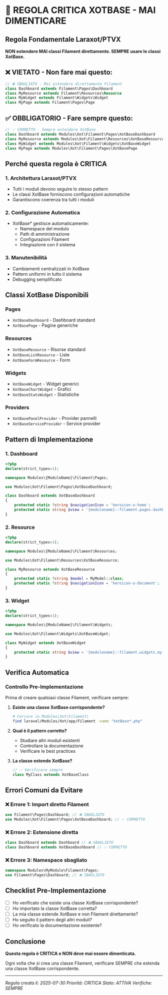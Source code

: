 # 🚨 REGOLA CRITICA XOTBASE - MAI DIMENTICARE

## Regola Fondamentale Laraxot/PTVX

**NON estendere MAI classi Filament direttamente. SEMPRE usare le classi XotBase.**

## ❌ VIETATO - Non fare mai questo:

```php
// ❌ SBAGLIATO - Mai estendere direttamente Filament
class Dashboard extends Filament\Pages\Dashboard
class MyResource extends Filament\Resources\Resource
class MyWidget extends Filament\Widgets\Widget
class MyPage extends Filament\Pages\Page
```

## ✅ OBBLIGATORIO - Fare sempre questo:

```php
// ✅ CORRETTO - Sempre estendere XotBase
class Dashboard extends Modules\Xot\Filament\Pages\XotBaseDashboard
class MyResource extends Modules\Xot\Filament\Resources\XotBaseResource
class MyWidget extends Modules\Xot\Filament\Widgets\XotBaseWidget
class MyPage extends Modules\Xot\Filament\Pages\XotBasePage
```

## Perché questa regola è CRITICA

### 1. **Architettura Laraxot/PTVX**
- Tutti i moduli devono seguire lo stesso pattern
- Le classi XotBase forniscono configurazioni automatiche
- Garantiscono coerenza tra tutti i moduli

### 2. **Configurazione Automatica**
- XotBase* gestisce automaticamente:
  - Namespace del modulo
  - Path di amministrazione
  - Configurazioni Filament
  - Integrazione con il sistema

### 3. **Manutenibilità**
- Cambiamenti centralizzati in XotBase
- Pattern uniformi in tutto il sistema
- Debugging semplificato

## Classi XotBase Disponibili

### Pages
- `XotBaseDashboard` - Dashboard standard
- `XotBasePage` - Pagine generiche

### Resources
- `XotBaseResource` - Risorse standard
- `XotBaseListResource` - Liste
- `XotBaseFormResource` - Form

### Widgets
- `XotBaseWidget` - Widget generici
- `XotBaseChartWidget` - Grafici
- `XotBaseStatsWidget` - Statistiche

### Providers
- `XotBasePanelProvider` - Provider pannelli
- `XotBaseServiceProvider` - Service provider

## Pattern di Implementazione

### 1. Dashboard
```php
<?php
declare(strict_types=1);

namespace Modules\{ModuleName}\Filament\Pages;

use Modules\Xot\Filament\Pages\XotBaseDashboard;

class Dashboard extends XotBaseDashboard
{
    protected static ?string $navigationIcon = 'heroicon-o-home';
    protected static string $view = '{modulename}::filament.pages.dashboard';
}
```

### 2. Resource
```php
<?php
declare(strict_types=1);

namespace Modules\{ModuleName}\Filament\Resources;

use Modules\Xot\Filament\Resources\XotBaseResource;

class MyResource extends XotBaseResource
{
    protected static ?string $model = MyModel::class;
    protected static ?string $navigationIcon = 'heroicon-o-document';
}
```

### 3. Widget
```php
<?php
declare(strict_types=1);

namespace Modules\{ModuleName}\Filament\Widgets;

use Modules\Xot\Filament\Widgets\XotBaseWidget;

class MyWidget extends XotBaseWidget
{
    protected static string $view = '{modulename}::filament.widgets.my-widget';
}
```

## Verifica Automatica

### Controllo Pre-Implementazione
Prima di creare qualsiasi classe Filament, verificare sempre:

1. **Esiste una classe XotBase corrispondente?**
   ```bash
   # Cercare in Modules\Xot\Filament\
   find laravel/Modules/Xot/app/Filament -name "XotBase*.php"
   ```

2. **Qual è il pattern corretto?**
   - Studiare altri moduli esistenti
   - Controllare la documentazione
   - Verificare le best practices

3. **La classe estende XotBase?**
   ```php
   // ✅ Verificare sempre
   class MyClass extends XotBaseClass
   ```

## Errori Comuni da Evitare

### ❌ Errore 1: Import diretto Filament
```php
use Filament\Pages\Dashboard; // ❌ SBAGLIATO
use Modules\Xot\Filament\Pages\XotBaseDashboard; // ✅ CORRETTO
```

### ❌ Errore 2: Estensione diretta
```php
class Dashboard extends Dashboard // ❌ SBAGLIATO
class Dashboard extends XotBaseDashboard // ✅ CORRETTO
```

### ❌ Errore 3: Namespace sbagliato
```php
namespace Modules\MyModule\Filament\Pages;
use Filament\Pages\Dashboard; // ❌ SBAGLIATO
```

## Checklist Pre-Implementazione

- [ ] Ho verificato che esiste una classe XotBase corrispondente?
- [ ] Ho importato la classe XotBase corretta?
- [ ] La mia classe estende XotBase e non Filament direttamente?
- [ ] Ho seguito il pattern degli altri moduli?
- [ ] Ho verificato la documentazione esistente?

## Conclusione

**Questa regola è CRITICA e NON deve mai essere dimenticata.**

Ogni volta che si crea una classe Filament, verificare SEMPRE che estenda una classe XotBase corrispondente.

---

*Regola creata il: 2025-07-30*
*Priorità: CRITICA*
*Stato: ATTIVA*
*Verifiche: SEMPRE* 